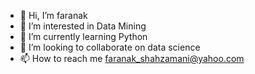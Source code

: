 - 👋 Hi, I’m faranak
- 👀 I’m interested in Data Mining
- 🌱 I’m currently learning Python
- 💞️ I’m looking to collaborate on data science
- 📫 How to reach me faranak_shahzamani@yahoo.com

<!---
faranak2/faranak2 is a ✨ special ✨ repository because its `README.md` (this file) appears on your GitHub profile.
You can click the Preview link to take a look at your changes.
--->
